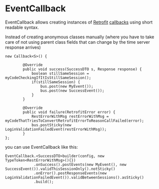 EventCallback
=============
EventCallback allows creating instances of [Retrofit](http://square.github.io/retrofit/) [callbacks](http://square.github.io/retrofit/javadoc/retrofit/Callback.html) using short readable syntax.

Instead of creating anonymous classes manually (where you have to take care of not using parent class fields that can change by the time server response arrives)
```code java
new Callback<S>() {

        @Override
        public void success(SuccessDTO s, Response response) {
            boolean stillSameSession = myCodeCheckingIfItIsStillSameSession();
            if(stillSameSession) {
                bus.post(new MyEvent());
                bus.post(new SuccessEvent());
            }
        }

        @Override
        public void failure(RetrofitError error) {
            RestErrorWithMsg restErrorWithMsg = myCodeThatTriesToConvertRetrofitErrorToReasonCallFailed(error);
            bus.postSticky(new LoginValidationFailedEvent(restErrorWithMsg));
        }
};
```
you can use EventCallback like this:
```code java
EventCallback.<SuccessDTO>builder(config, new TypeToken<RestErrorWithMsg>(){})
             .onSuccess().postEvents(new MyEvent(), new SuccessEvent()).validThisSessionOnly().notSticky()
             .onError().postResponseEvents(new LoginValidationFailedEvent()).validBetweenSessions().asSticky()
             .build();
``` 

